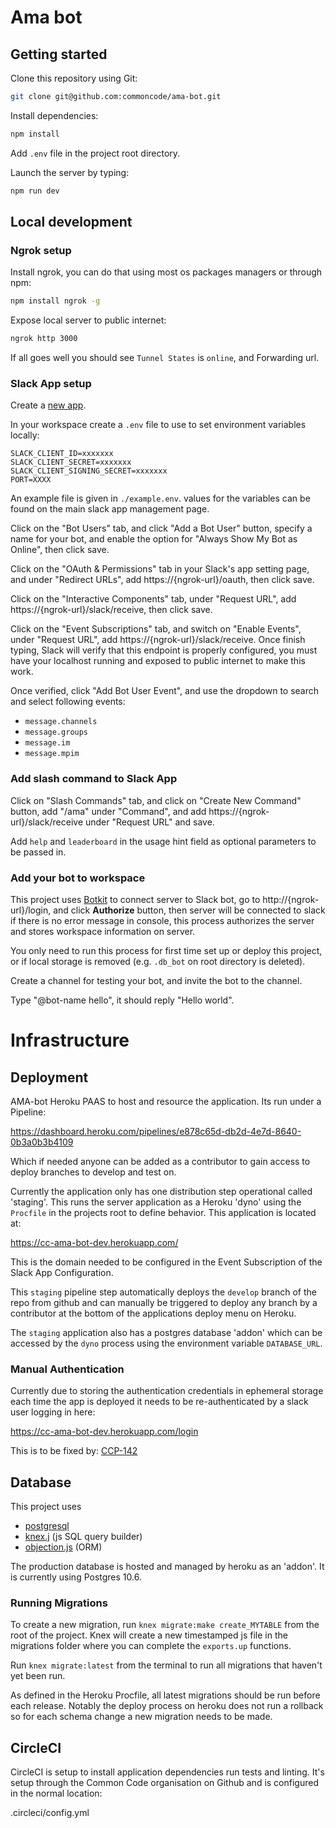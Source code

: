 # Ama bot

## Getting started

Clone this repository using Git:

```bash
git clone git@github.com:commoncode/ama-bot.git
```

Install dependencies:

```bash
npm install
```

Add `.env` file in the project root directory.

Launch the server by typing:

```bash
npm run dev
```

## Local development

### Ngrok setup

Install ngrok, you can do that using most os packages managers or through npm:

```bash
npm install ngrok -g
```

Expose local server to public internet:

```bash
ngrok http 3000
```

If all goes well you should see `Tunnel States` is `online`, and Forwarding url.

### Slack App setup

Create a [new app](https://api.slack.com/apps?new_app=1).

In your workspace create a `.env` file to use to set environment variables locally:

```
SLACK_CLIENT_ID=xxxxxxx
SLACK_CLIENT_SECRET=xxxxxxx
SLACK_CLIENT_SIGNING_SECRET=xxxxxxx
PORT=XXXX
```

An example file is given in `./example.env`. values for the variables can be found
on the main slack app management page.

Click on the "Bot Users" tab, and click "Add a Bot User" button, specify a name for
your bot, and enable the option for "Always Show My Bot as Online", then click save.

Click on the "OAuth & Permissions" tab in your Slack's app setting page, and under
"Redirect URLs", add https://{ngrok-url}/oauth, then click save.

Click on the "Interactive Components" tab, under "Request URL",
add https://{ngrok-url}/slack/receive, then click save.

Click on the "Event Subscriptions" tab, and switch on "Enable Events",
under "Request URL", add https://{ngrok-url}/slack/receive. Once finish typing,
Slack will verify that this endpoint is properly configured, you must have your
localhost running and exposed to public internet to make this work.

Once verified, click "Add Bot User Event", and use the dropdown to search and select following events:

- `message.channels`
- `message.groups`
- `message.im`
- `message.mpim`

### Add slash command to Slack App

Click on "Slash Commands" tab, and click on "Create New Command" button,
add "/ama" under "Command", and add https://{ngrok-url}/slack/receive under "Request URL" and save.

Add `help` and `leaderboard` in the usage hint field as optional parameters to be passed in.

### Add your bot to workspace

This project uses [Botkit](https://botkit.ai/docs/readme-slack.html) to connect server to Slack bot,
go to http://{ngrok-url}/login, and click **Authorize** button, then server will be connected to slack
if there is no error message in console, this process authorizes the server and stores workspace information on server.

You only need to run this process for first time set up or deploy this project, or if local storage is removed
(e.g. `.db_bot` on root directory is deleted).

Create a channel for testing your bot, and invite the bot to the channel.

Type "@bot-name hello", it should reply "Hello world".

# Infrastructure

## Deployment

AMA-bot Heroku PAAS to host and resource the application. Its run under a Pipeline:

https://dashboard.heroku.com/pipelines/e878c65d-db2d-4e7d-8640-0b3a0b3b4109

Which if needed anyone can be added as a contributor to gain access to deploy branches to develop and test on.

Currently the application only has one distribution step operational called 'staging'. This runs the server
application as a Heroku 'dyno' using the `Procfile` in the projects root to define behavior. This application is
located at:

https://cc-ama-bot-dev.herokuapp.com/

This is the domain needed to be configured in the Event Subscription of the Slack App Configuration.

This `staging` pipeline step automatically deploys the `develop` branch of the repo from github and can manually
be triggered to deploy any branch by a contributor at the bottom of the applications deploy menu on Heroku.

The `staging` application also has a postgres database 'addon' which can be accessed by the `dyno` process using the
environment variable `DATABASE_URL`.

### Manual Authentication

Currently due to storing the authentication credentials in ephemeral storage each time the app is deployed it needs
to be re-authenticated by a slack user logging in here:

https://cc-ama-bot-dev.herokuapp.com/login

This is to be fixed by: [CCP-142](https://commoncode.atlassian.net/browse/CCP-142)

## Database

This project uses

- [postgresql](https://www.postgresql.org/docs/10/app-psql.html)
- [knex.j](https://knexjs.org/) (js SQL query builder)
- [objection.js](http://vincit.github.io/objection.js/) (ORM)

The production database is hosted and managed by heroku as an 'addon'. It is currently using Postgres 10.6.

### Running Migrations

To create a new migration, run `knex migrate:make create_MYTABLE` from the root of the project. 
Knex will create a new timestamped js file in the migrations folder where you can complete the `exports.up` functions.

Run `knex migrate:latest` from the terminal to run all migrations that haven't yet been run.

As defined in the Heroku Procfile, all latest migrations should be run before each release. Notably the deploy
process on heroku does not run a rollback so for each schema change a new migration needs to be made.

## CircleCI

CircleCI is setup to install application dependencies run tests and linting.
It's setup through the Common Code organisation on Github and is configured in the
normal location:

.circleci/config.yml
